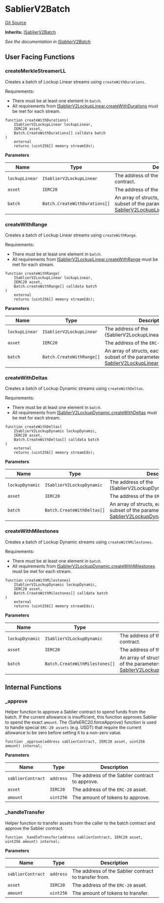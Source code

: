 # SablierV2Batch

[Git Source](https://github.com/sablier-labs/v2-periphery/blob/release/src/SablierV2Batch.sol)

**Inherits:** [ISablierV2Batch](/contracts/v2/reference/periphery/interfaces/interface.ISablierV2Batch)

_See the documentation in [ISablierV2Batch](/contracts/v2/reference/periphery/interfaces/interface.ISablierV2Batch)._

## User Facing Functions

### createMerkleStreamerLL

Creates a batch of Lockup Linear streams using `createWithDurations`.

Requirements:

- There must be at least one element in `batch`.
- All requirements from
  [ISablierV2LockupLinear.createWithDurations](/contracts/v2/reference/core/interfaces/interface.ISablierV2LockupLinear#createwithdurations)
  must be met for each stream.

```solidity
function createWithDurations(
    ISablierV2LockupLinear lockupLinear,
    IERC20 asset,
    Batch.CreateWithDurations[] calldata batch
)
    external
    returns (uint256[] memory streamIds);
```

**Parameters**

| Name           | Type                          | Description                                                                                                                                                                                     |
| -------------- | ----------------------------- | ----------------------------------------------------------------------------------------------------------------------------------------------------------------------------------------------- |
| `lockupLinear` | `ISablierV2LockupLinear`      | The address of the {SablierV2LockupLinear} contract.                                                                                                                                            |
| `asset`        | `IERC20`                      | The address of the `ERC-20` asset.                                                                                                                                                              |
| `batch`        | `Batch.CreateWithDurations[]` | An array of structs, each encapsulating a subset of the parameters of [SablierV2LockupLinear.createWithDurations](/contracts/v2/reference/core/types/library.LockupLinear#createwithdurations). |

### createWithRange

Creates a batch of Lockup Linear streams using `createWithRange`.

Requirements:

- There must be at least one element in `batch`.
- All requirements from
  [ISablierV2LockupLinear.createWithRange](/contracts/v2/reference/core/interfaces/interface.ISablierV2LockupLinear#createwithrange)
  must be met for each stream.

```solidity
function createWithRange(
    ISablierV2LockupLinear lockupLinear,
    IERC20 asset,
    Batch.createWithRange[] calldata batch
)
    external
    returns (uint256[] memory streamIds);
```

**Parameters**

| Name           | Type                      | Description                                                                                                                                                                             |
| -------------- | ------------------------- | --------------------------------------------------------------------------------------------------------------------------------------------------------------------------------------- |
| `lockupLinear` | `ISablierV2LockupLinear`  | The address of the {SablierV2LockupLinear} contract.                                                                                                                                    |
| `asset`        | `IERC20`                  | The address of the `ERC-20` asset.                                                                                                                                                      |
| `batch`        | `Batch.CreateWithRange[]` | An array of structs, each encapsulating a subset of the parameters of [SablierV2LockupLinear.createWithRange](/contracts/v2/reference/core/types/library.LockupLinear#createwithrange). |

### createWithDeltas

Creates a batch of Lockup Dynamic streams using `createWithDeltas`.

Requirements:

- There must be at least one element in `batch`.
- All requirements from
  [ISablierV2LockupDynamic.createWithDeltas](/contracts/v2/reference/core/interfaces/interface.ISablierV2LockupDynamic#createwithdeltas)
  must be met for each stream.

```solidity
function createWithDeltas(
    ISablierV2LockupDynamic lockupDynamic,
    IERC20 asset,
    Batch.CreateWithDeltas[] calldata batch
)
    external
    returns (uint256[] memory streamIds);
```

**Parameters**

| Name            | Type                       | Description                                                                                                                                                                                 |
| --------------- | -------------------------- | ------------------------------------------------------------------------------------------------------------------------------------------------------------------------------------------- |
| `lockupDynamic` | `ISablierV2LockupDynamic`  | The address of the {SablierV2LockupDynamic} contract.                                                                                                                                       |
| `asset`         | `IERC20`                   | The address of the `ERC-20` asset.                                                                                                                                                          |
| `batch`         | `Batch.CreateWithDeltas[]` | An array of structs, each encapsulating a subset of the parameters of [SablierV2LockupDynamic.createWithDeltas](/contracts/v2/reference/core/types/library.LockupDynamic#createwithdeltas). |

### createWithMilestones

Creates a batch of Lockup Dynamic streams using `createWithMilestones`.

Requirements:

- There must be at least one element in `batch`.
- All requirements from
  [ISablierV2LockupDynamic.createWithMilestones](/contracts/v2/reference/core/interfaces/interface.ISablierV2LockupDynamic#createwithmilestones)
  must be met for each stream.

```solidity
function createWithMilestones(
    ISablierV2LockupDynamic lockupDynamic,
    IERC20 asset,
    Batch.CreateWithMilestones[] calldata batch
)
    external
    returns (uint256[] memory streamIds);
```

**Parameters**

| Name            | Type                           | Description                                                                                                                                                                                         |
| --------------- | ------------------------------ | --------------------------------------------------------------------------------------------------------------------------------------------------------------------------------------------------- |
| `lockupDynamic` | `ISablierV2LockupDynamic`      | The address of the {SablierV2LockupDynamic} contract.                                                                                                                                               |
| `asset`         | `IERC20`                       | The address of the `ERC-20` asset.                                                                                                                                                                  |
| `batch`         | `Batch.CreateWithMilestones[]` | An array of structs, each encapsulating a subset of the parameters of [SablierV2LockupDynamic.createWithMilestones](/contracts/v2/reference/core/types/library.LockupDynamic#createwithmilestones). |

## Internal Functions

### \_approve

Helper function to approve a Sablier contract to spend funds from the batch. If the current allowance is insufficient,
this function approves Sablier to spend the exact `amount`. The {SafeERC20.forceApprove} function is used to handle
special `ERC-20 assets` (e.g. USDT) that require the current allowance to be zero before setting it to a non-zero value.

```solidity
function _approve(address sablierContract, IERC20 asset, uint256 amount) internal;
```

**Parameters**

| Name              | Type      | Description                                     |
| ----------------- | --------- | ----------------------------------------------- |
| `sablierContract` | `address` | The address of the Sablier contract to approve. |
| `asset`           | `IERC20`  | The address of the `ERC-20` asset.              |
| `amount`          | `uint256` | The amount of tokens to approve.                |

### \_handleTransfer

Helper function to transfer assets from the caller to the batch contract and approve the Sablier contract.

```solidity
function _handleTransfer(address sablierContract, IERC20 asset, uint256 amount) internal;
```

**Parameters**

| Name              | Type      | Description                                           |
| ----------------- | --------- | ----------------------------------------------------- |
| `sablierContract` | `address` | The address of the Sablier contract to transfer from. |
| `asset`           | `IERC20`  | The address of the `ERC-20` asset.                    |
| `amount`          | `uint256` | The amount of tokens to transfer.                     |
